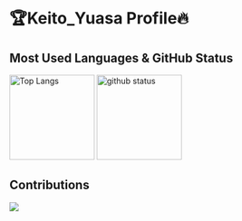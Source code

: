 # 🏆Keito_Yuasa Profile🔥

## Most Used Languages & GitHub Status
<p align="left"> 
  <img alt="Top Langs" height="150" src="https://github-readme-stats.vercel.app/api/top-langs/?username=Keito777&layout=compact&show_icons=true&theme=maroongold" />
  <img alt="github status" height="150" src="https://github-readme-stats.vercel.app/api?username=Keito777&theme=outrun&show_icons=ture" />
</p>

## Contributions
![](http://github-profile-summary-cards.vercel.app/api/cards/profile-details?username=Keito777&theme=gruvbox)
